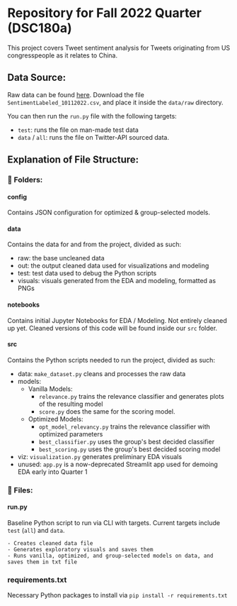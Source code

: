 # Repository for Fall 2022 Quarter (DSC180a)

This project covers Tweet sentiment analysis for Tweets originating from US congresspeople as it relates to China.

## Data Source:

Raw data can be found [here](https://drive.google.com/drive/u/1/folders/1VSYdGh12UNVNhfxbSeHRdANvHr5xF8Ea). 
Download the file `SentimentLabeled_10112022.csv`, and place it inside the `data/raw` directory. 

You can then run the `run.py` file with the following targets:
- `test`: runs the file on man-made test data
- `data` / `all`: runs the file on Twitter-API sourced data.

## Explanation of File Structure:

### 📁 Folders:

#### config
Contains JSON configuration for optimized & group-selected models. 

#### data
Contains the data for and from the project, divided as such:
- raw: the base uncleaned data
- out: the output cleaned data used for visualizations and modeling
- test: test data used to debug the Python scripts
- visuals: visuals generated from the EDA and modeling, formatted as PNGs

#### notebooks
Contains initial Jupyter Notebooks for EDA / Modeling.
Not entirely cleaned up yet. Cleaned versions of this code will be found inside our `src` folder.

#### src
Contains the Python scripts needed to run the project, divided as such:
- data: `make_dataset.py` cleans and processes the raw data
- models: 
    - Vanilla Models: 
        - `relevance.py` trains the relevance classifier and generates plots of the resulting model 
        - `score.py` does the same for the scoring model.
    - Optimized Models:
        - `opt_model_relevancy.py` trains the relevance classifier with optimized parameters
        - `best_classifier.py` uses the group's best decided classifier
        - `best_scoring.py` uses the group's best decided scoring model
        [^1]: There is no optimized file for the scoring model as the best parameters were default
- viz: `visualization.py` generates preliminary EDA visuals
- unused: `app.py` is a now-deprecated Streamlit app used for demoing EDA early into Quarter 1

### 📜 Files:

#### run.py
Baseline Python script to run via CLI with targets.
Current targets include `test` (`all`) and `data`. 

    - Creates cleaned data file
    - Generates exploratory visuals and saves them
    - Runs vanilla, optimized, and group-selected models on data, and saves them in txt file

### requirements.txt
Necessary Python packages to install via `pip install -r requirements.txt`
